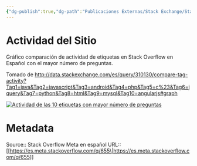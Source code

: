 ```yaml
---
{"dg-publish":true,"dg-path":"Publicaciones Externas/Stack Exchange/Stack Overflow en español/Stack Overflow en español Meta/es.meta.stackoverflow.com-655.md","permalink":"/publicaciones-externas/stack-exchange/stack-overflow-en-espanol/stack-overflow-en-espanol-meta/es-meta-stackoverflow-com-655/","title":"Actividad del Sitio","hide":true,"noteIcon":"\"0\"","created":"2024-04-03T12:49:10.510-06:00","updated":"2024-04-05T16:43:58.831-06:00"}
---
```


# Actividad del Sitio

Gráfico comparación de actividad de etiquetas en Stack Overflow en Español con el mayor número de preguntas. 

Tomado de http://data.stackexchange.com/es/query/310130/compare-tag-activity?Tag1=java&Tag2=javascript&Tag3=android&Tag4=php&Tag5=c%23&Tag6=jquery&Tag7=python&Tag8=html&Tag9=mysql&Tag10=angularjs#graph

[![Actividad de las 10 etiquetas con mayor número de preguntas][1]][1]


  [1]: https://i.stack.imgur.com/GHdhP.png

# Metadata
Source:: Stack Overflow Meta en español
URL:: [[https://es.meta.stackoverflow.com/q/655\|https://es.meta.stackoverflow.com/q/655]]

